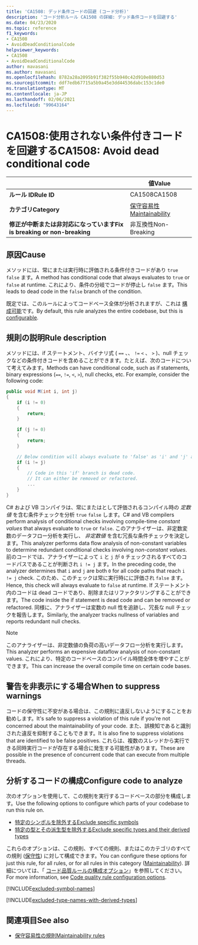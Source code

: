```yaml
---
title: 'CA1508: デッド条件コードの回避 (コード分析)'
description: 'コード分析ルール CA1508 の詳細: デッド条件コードを回避する'
ms.date: 04/23/2020
ms.topic: reference
f1_keywords:
- CA1508
- AvoidDeadConditionalCode
helpviewer_keywords:
- CA1508
- AvoidDeadConditionalCode
author: mavasani
ms.author: mavasani
ms.openlocfilehash: 8782a28a2095b91f382f55b940c42d910e880d53
ms.sourcegitcommit: ddf7edb67715a5b9a45e3dd44536dabc153c1de0
ms.translationtype: MT
ms.contentlocale: ja-JP
ms.lasthandoff: 02/06/2021
ms.locfileid: "99643164"
---
```

# <a name="ca1508-avoid-dead-conditional-code"></a><span data-ttu-id="c094d-103">CA1508:使用されない条件付きコードを回避する</span><span class="sxs-lookup"><span data-stu-id="c094d-103">CA1508: Avoid dead conditional code</span></span>

| | <span data-ttu-id="c094d-104">値</span><span class="sxs-lookup"><span data-stu-id="c094d-104">Value</span></span> |
|-|-|
| <span data-ttu-id="c094d-105">**ルール ID**</span><span class="sxs-lookup"><span data-stu-id="c094d-105">**Rule ID**</span></span> |<span data-ttu-id="c094d-106">CA1508</span><span class="sxs-lookup"><span data-stu-id="c094d-106">CA1508</span></span>|
| <span data-ttu-id="c094d-107">**カテゴリ**</span><span class="sxs-lookup"><span data-stu-id="c094d-107">**Category**</span></span> |[<span data-ttu-id="c094d-108">保守容易性</span><span class="sxs-lookup"><span data-stu-id="c094d-108">Maintainability</span></span>](maintainability-warnings.md)|
| <span data-ttu-id="c094d-109">**修正が中断または非対応になっています**</span><span class="sxs-lookup"><span data-stu-id="c094d-109">**Fix is breaking or non-breaking**</span></span> |<span data-ttu-id="c094d-110">非互換性</span><span class="sxs-lookup"><span data-stu-id="c094d-110">Non-Breaking</span></span>|

## <a name="cause"></a><span data-ttu-id="c094d-111">原因</span><span class="sxs-lookup"><span data-stu-id="c094d-111">Cause</span></span>

<span data-ttu-id="c094d-112">メソッドには、常にまたは実行時に評価される条件付きコードがあり `true` `false` ます。</span><span class="sxs-lookup"><span data-stu-id="c094d-112">A method has conditional code that always evaluates to `true` or `false` at runtime.</span></span> <span data-ttu-id="c094d-113">これにより、条件の分岐でコードが停止し `false` ます。</span><span class="sxs-lookup"><span data-stu-id="c094d-113">This leads to dead code in the `false` branch of the condition.</span></span>

<span data-ttu-id="c094d-114">既定では、このルールによってコードベース全体が分析されますが、これは [構成可能](#configure-code-to-analyze)です。</span><span class="sxs-lookup"><span data-stu-id="c094d-114">By default, this rule analyzes the entire codebase, but this is [configurable](#configure-code-to-analyze).</span></span>

## <a name="rule-description"></a><span data-ttu-id="c094d-115">規則の説明</span><span class="sxs-lookup"><span data-stu-id="c094d-115">Rule description</span></span>

<span data-ttu-id="c094d-116">メソッドには、if ステートメント、バイナリ式 ( `==` 、、 `!=` `<` 、 `>` )、null チェックなどの条件付きコードを含めることができます。たとえば、次のコードについて考えてみます。</span><span class="sxs-lookup"><span data-stu-id="c094d-116">Methods can have conditional code, such as if statements, binary expressions (`==`, `!=`, `<`, `>`), null checks, etc. For example, consider the following code:</span></span>

```csharp
public void M(int i, int j)
{
    if (i != 0)
    {
        return;
    }

    if (j != 0)
    {
        return;
    }

    // Below condition will always evaluate to 'false' as 'i' and 'j' are both '0' here.
    if (i != j)
    {
        // Code in this 'if' branch is dead code.
        // It can either be removed or refactored.
        ...
    }
}
```

<span data-ttu-id="c094d-117">C# および VB コンパイラは、常にまたはとして評価されるコンパイル時の _定数値_ を含む条件チェックを分析 `true` `false` します。</span><span class="sxs-lookup"><span data-stu-id="c094d-117">C# and VB compilers perform analysis of conditional checks involving compile-time _constant values_ that always evaluate to `true` or `false`.</span></span> <span data-ttu-id="c094d-118">このアナライザーは、非定数変数のデータフロー分析を実行し、 _非定数値_ を含む冗長な条件チェックを決定します。</span><span class="sxs-lookup"><span data-stu-id="c094d-118">This analyzer performs data flow analysis of non-constant variables to determine redundant conditional checks involving _non-constant values_.</span></span> <span data-ttu-id="c094d-119">前のコードでは、アナライザーによって `i` と `j` が `0` チェックされるすべてのコードパスであることが判断され `i != j` ます。</span><span class="sxs-lookup"><span data-stu-id="c094d-119">In the preceding code, the analyzer determines that `i` and `j` are both `0` for all code paths that reach `i != j` check.</span></span> <span data-ttu-id="c094d-120">このため、このチェックは常に実行時にに評価され `false` ます。</span><span class="sxs-lookup"><span data-stu-id="c094d-120">Hence, this check will always evaluate to `false` at runtime.</span></span> <span data-ttu-id="c094d-121">If ステートメント内のコードは dead コードであり、削除またはリファクタリングすることができます。</span><span class="sxs-lookup"><span data-stu-id="c094d-121">The code inside the if statement is dead code and can be removed or refactored.</span></span> <span data-ttu-id="c094d-122">同様に、アナライザーは変数の null 性を追跡し、冗長な null チェックを報告します。</span><span class="sxs-lookup"><span data-stu-id="c094d-122">Similarly, the analyzer tracks nullness of variables and reports redundant null checks.</span></span>

> [!NOTE]
> <span data-ttu-id="c094d-123">このアナライザーは、非定数値の負荷の高いデータフロー分析を実行します。</span><span class="sxs-lookup"><span data-stu-id="c094d-123">This analyzer performs an expensive dataflow analysis of non-constant values.</span></span> <span data-ttu-id="c094d-124">これにより、特定のコードベースのコンパイル時間全体を増やすことができます。</span><span class="sxs-lookup"><span data-stu-id="c094d-124">This can increase the overall compile time on certain code bases.</span></span>

## <a name="when-to-suppress-warnings"></a><span data-ttu-id="c094d-125">警告を非表示にする場合</span><span class="sxs-lookup"><span data-stu-id="c094d-125">When to suppress warnings</span></span>

<span data-ttu-id="c094d-126">コードの保守性に不安がある場合は、この規則に違反しないようにすることをお勧めします。</span><span class="sxs-lookup"><span data-stu-id="c094d-126">It's safe to suppress a violation of this rule if you're not concerned about the maintainability of your code.</span></span> <span data-ttu-id="c094d-127">また、誤検知であると識別された違反を抑制することもできます。</span><span class="sxs-lookup"><span data-stu-id="c094d-127">It is also fine to suppress violations that are identified to be false positives.</span></span> <span data-ttu-id="c094d-128">これらは、複数のスレッドから実行できる同時実行コードが存在する場合に発生する可能性があります。</span><span class="sxs-lookup"><span data-stu-id="c094d-128">These are possible in the presence of concurrent code that can execute from multiple threads.</span></span>

## <a name="configure-code-to-analyze"></a><span data-ttu-id="c094d-129">分析するコードの構成</span><span class="sxs-lookup"><span data-stu-id="c094d-129">Configure code to analyze</span></span>

<span data-ttu-id="c094d-130">次のオプションを使用して、この規則を実行するコードベースの部分を構成します。</span><span class="sxs-lookup"><span data-stu-id="c094d-130">Use the following options to configure which parts of your codebase to run this rule on.</span></span>

- [<span data-ttu-id="c094d-131">特定のシンボルを除外する</span><span class="sxs-lookup"><span data-stu-id="c094d-131">Exclude specific symbols</span></span>](#exclude-specific-symbols)
- [<span data-ttu-id="c094d-132">特定の型とその派生型を除外する</span><span class="sxs-lookup"><span data-stu-id="c094d-132">Exclude specific types and their derived types</span></span>](#exclude-specific-types-and-their-derived-types)

<span data-ttu-id="c094d-133">これらのオプションは、この規則、すべての規則、またはこのカテゴリのすべての規則 ([保守性](maintainability-warnings.md)) に対して構成できます。</span><span class="sxs-lookup"><span data-stu-id="c094d-133">You can configure these options for just this rule, for all rules, or for all rules in this category ([Maintainability](maintainability-warnings.md)).</span></span> <span data-ttu-id="c094d-134">詳細については、「 [コード品質ルールの構成オプション](../code-quality-rule-options.md)」を参照してください。</span><span class="sxs-lookup"><span data-stu-id="c094d-134">For more information, see [Code quality rule configuration options](../code-quality-rule-options.md).</span></span>

[!INCLUDE[excluded-symbol-names](~/includes/code-analysis/excluded-symbol-names.md)]

[!INCLUDE[excluded-type-names-with-derived-types](~/includes/code-analysis/excluded-type-names-with-derived-types.md)]

## <a name="see-also"></a><span data-ttu-id="c094d-135">関連項目</span><span class="sxs-lookup"><span data-stu-id="c094d-135">See also</span></span>

- [<span data-ttu-id="c094d-136">保守容易性の規則</span><span class="sxs-lookup"><span data-stu-id="c094d-136">Maintainability rules</span></span>](maintainability-warnings.md)
